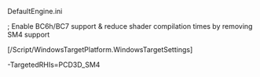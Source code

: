 DefaultEngine.ini

; Enable BC6h/BC7 support & reduce shader compilation times by removing SM4 support

\[/Script/WindowsTargetPlatform.WindowsTargetSettings]

\-TargetedRHIs=PCD3D_SM4
